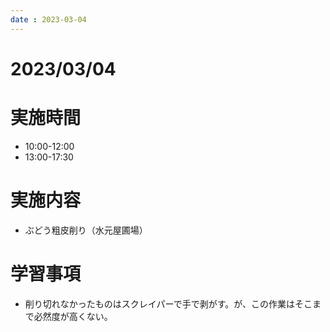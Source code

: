 ```yaml
---
date : 2023-03-04
---
```


# 2023/03/04

# 実施時間
- 10:00-12:00
- 13:00-17:30

# 実施内容
- ぶどう粗皮削り（水元屋圃場）

# 学習事項
- 削り切れなかったものはスクレイパーで手で剥がす。が、この作業はそこまで必然度が高くない。